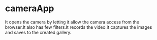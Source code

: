# cameraApp
It opens the camera by letting it allow the camera access from the browser.It also has few filters.It records the video.It captures the images and saves to the created gallery.
